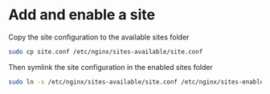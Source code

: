 # Add and enable a site

Copy the site configuration to the available sites folder

```bash
sudo cp site.conf /etc/nginx/sites-available/site.conf
```

Then symlink the site configuration in the enabled sites folder

```bash
sudo ln -s /etc/nginx/sites-available/site.conf /etc/nginx/sites-enabled/site.conf
```


